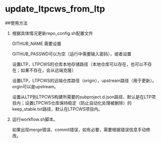 # update_ltpcws_from_ltp

##使用方法

1. 根据具体情况更新repo_config.sh配置文件
    
    GITHUB_NAME 需要设置
    
    GITHUB_PASSWD可以为空（运行中需要输入密码），或者设置
    
    设置LTP，LTPCWS的仓库本地存储路径（本地仓库可以存在，也可以不存在；如果不存在，会从远端克隆）
    
    设置LTP，LTPCWS的远端仓库路径（origin），upstream路径（用于更新）。orgin可以是upstream。
    
    设置从LTP到LTPCWS构建所需要的subproject.d.json路径，默认是在LTP项目内；设置LTPCWS仓库保持稳定（防止自动化处理被删除）的keep_stable.txt路径，默认在LTPCWS项目内。

2. 运行workflow.sh脚本。

    如果出现merge错误、commit错误，如有必要，需要根据错误信息手动修改。



